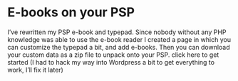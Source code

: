<!--
  date: 2008-06-02
  modified: 2008-06-02
  slug: e-books-on-your-psp
  type: post
  excerpt: Rewritten PSP e-book and typepad.
  categories: uncategorized
  tags: 
  inCv: 
  inPortfolio: 
  dateFrom: 
  dateTo: 
-->

# E-books on your PSP

I’ve rewritten my PSP e-book and typepad. Since nobody without any PHP knowledge was able to use the e-book reader I created a page in which you can customize the typepad a bit, and add e-books. Then you can download your custom data as a zip file to unpack onto your PSP.
click here to get started (I had to hack my way into Wordpress a bit to get everything to work, I’ll fix it later)

